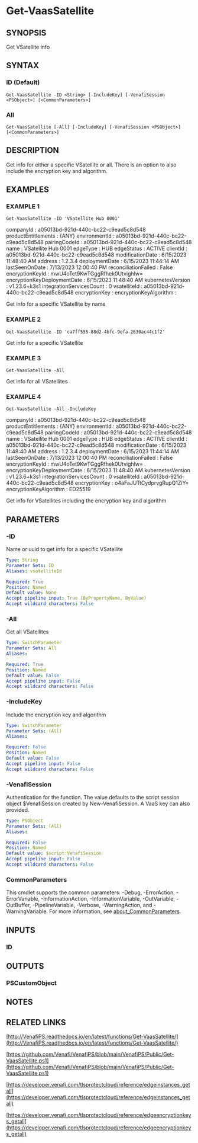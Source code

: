 # Get-VaasSatellite

## SYNOPSIS
Get VSatellite info

## SYNTAX

### ID (Default)
```
Get-VaasSatellite -ID <String> [-IncludeKey] [-VenafiSession <PSObject>] [<CommonParameters>]
```

### All
```
Get-VaasSatellite [-All] [-IncludeKey] [-VenafiSession <PSObject>] [<CommonParameters>]
```

## DESCRIPTION
Get info for either a specific VSatellite or all.
There is an option to also include the encryption key and algorithm.

## EXAMPLES

### EXAMPLE 1
```
Get-VaasSatellite -ID 'VSatellite Hub 0001'
```

companyId                   : a05013bd-921d-440c-bc22-c9ead5c8d548
productEntitlements         : {ANY}
environmentId               : a05013bd-921d-440c-bc22-c9ead5c8d548
pairingCodeId               : a05013bd-921d-440c-bc22-c9ead5c8d548
name                        : VSatellite Hub 0001
edgeType                    : HUB
edgeStatus                  : ACTIVE
clientId                    : a05013bd-921d-440c-bc22-c9ead5c8d548
modificationDate            : 6/15/2023 11:48:40 AM
address                     : 1.2.3.4
deploymentDate              : 6/15/2023 11:44:14 AM
lastSeenOnDate              : 7/13/2023 12:00:40 PM
reconciliationFailed        : False
encryptionKeyId             : mwU4oTet9KwTGggRfhek0UtvighIw=
encryptionKeyDeploymentDate : 6/15/2023 11:48:40 AM
kubernetesVersion           : v1.23.6+k3s1
integrationServicesCount    : 0
vsatelliteId                : a05013bd-921d-440c-bc22-c9ead5c8d548
encryptionKey               :
encryptionKeyAlgorithm      :

Get info for a specific VSatellite by name

### EXAMPLE 2
```
Get-VaasSatellite -ID 'ca7ff555-88d2-4bfc-9efa-2630ac44c1f2'
```

Get info for a specific VSatellite

### EXAMPLE 3
```
Get-VaasSatellite -All
```

Get info for all VSatellites

### EXAMPLE 4
```
Get-VaasSatellite -All -IncludeKey
```

companyId                   : a05013bd-921d-440c-bc22-c9ead5c8d548
productEntitlements         : {ANY}
environmentId               : a05013bd-921d-440c-bc22-c9ead5c8d548
pairingCodeId               : a05013bd-921d-440c-bc22-c9ead5c8d548
name                        : VSatellite Hub 0001
edgeType                    : HUB
edgeStatus                  : ACTIVE
clientId                    : a05013bd-921d-440c-bc22-c9ead5c8d548
modificationDate            : 6/15/2023 11:48:40 AM
address                     : 1.2.3.4
deploymentDate              : 6/15/2023 11:44:14 AM
lastSeenOnDate              : 7/13/2023 12:00:40 PM
reconciliationFailed        : False
encryptionKeyId             : mwU4oTet9KwTGggRfhek0UtvighIw=
encryptionKeyDeploymentDate : 6/15/2023 11:48:40 AM
kubernetesVersion           : v1.23.6+k3s1
integrationServicesCount    : 0
vsatelliteId                : a05013bd-921d-440c-bc22-c9ead5c8d548
encryptionKey               : o4aFaJUTtCydprvgRupQ1ZiY=
encryptionKeyAlgorithm      : ED25519

Get info for VSatellites including the encryption key and algorithm

## PARAMETERS

### -ID
Name or uuid to get info for a specific VSatellite

```yaml
Type: String
Parameter Sets: ID
Aliases: vsatelliteId

Required: True
Position: Named
Default value: None
Accept pipeline input: True (ByPropertyName, ByValue)
Accept wildcard characters: False
```

### -All
Get all VSatellites

```yaml
Type: SwitchParameter
Parameter Sets: All
Aliases:

Required: True
Position: Named
Default value: False
Accept pipeline input: False
Accept wildcard characters: False
```

### -IncludeKey
Include the encryption key and algorithm

```yaml
Type: SwitchParameter
Parameter Sets: (All)
Aliases:

Required: False
Position: Named
Default value: False
Accept pipeline input: False
Accept wildcard characters: False
```

### -VenafiSession
Authentication for the function.
The value defaults to the script session object $VenafiSession created by New-VenafiSession.
A VaaS key can also provided.

```yaml
Type: PSObject
Parameter Sets: (All)
Aliases:

Required: False
Position: Named
Default value: $script:VenafiSession
Accept pipeline input: False
Accept wildcard characters: False
```

### CommonParameters
This cmdlet supports the common parameters: -Debug, -ErrorAction, -ErrorVariable, -InformationAction, -InformationVariable, -OutVariable, -OutBuffer, -PipelineVariable, -Verbose, -WarningAction, and -WarningVariable. For more information, see [about_CommonParameters](http://go.microsoft.com/fwlink/?LinkID=113216).

## INPUTS

### ID
## OUTPUTS

### PSCustomObject
## NOTES

## RELATED LINKS

[http://VenafiPS.readthedocs.io/en/latest/functions/Get-VaasSatellite/](http://VenafiPS.readthedocs.io/en/latest/functions/Get-VaasSatellite/)

[https://github.com/Venafi/VenafiPS/blob/main/VenafiPS/Public/Get-VaasSatellite.ps1](https://github.com/Venafi/VenafiPS/blob/main/VenafiPS/Public/Get-VaasSatellite.ps1)

[https://developer.venafi.com/tlsprotectcloud/reference/edgeinstances_getall](https://developer.venafi.com/tlsprotectcloud/reference/edgeinstances_getall)

[https://developer.venafi.com/tlsprotectcloud/reference/edgeencryptionkeys_getall](https://developer.venafi.com/tlsprotectcloud/reference/edgeencryptionkeys_getall)

